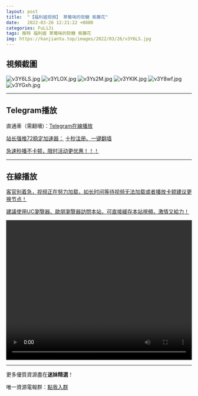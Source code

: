 ```yaml
---
layout: post
title:  "【福利姬视频】 草莓味的软糖 紫藤花"
date:   2022-03-26 12:21:22 +0800
categories: FuLiJi
tags: 推特 福利姬 草莓味的软糖 紫藤花
img: https://kanjiantu.top/images/2022/03/26/v3Y6LS.jpg
---
```



## 視頻截圖

![v3Y6LS.jpg](https://kanjiantu.top/images/2022/03/26/v3Y6LS.jpg)
![v3YLOX.jpg](https://kanjiantu.top/images/2022/03/26/v3YLOX.jpg)
![v3Ys2M.jpg](https://kanjiantu.top/images/2022/03/26/v3Ys2M.jpg)
![v3YKIK.jpg](https://kanjiantu.top/images/2022/03/26/v3YKIK.jpg)
![v3Y8wf.jpg](https://kanjiantu.top/images/2022/03/26/v3Y8wf.jpg)
![v3YGxh.jpg](https://kanjiantu.top/images/2022/03/26/v3YGxh.jpg)

* * *
## Telegram播放

直通車（需翻墻)：[Telegram在線播放](https://t.me/mimeijingxuan/378)

<u>站长强推72稳定加速器：</u> [十秒注册、一键翻墙](https://www.mimei.blog/skip/vpn.html)


<u>急速秒播不卡顿，限时活动更优惠！！！</u>
* * *
## 在線播放
<u>客官别着急，视频正在努力加载，如长时间等待视频无法加载或者播放卡顿建议更换节点！</u>

<u>建議使用UC瀏覽器、歐朋瀏覽器訪問本站，可直接緩存本站視頻，激情又給力！</u>
<center><video src="https://cdn.publer.io/uploads/videos/62471db9db279732fb55c1e0/627dcd4ca29b029b4a851d5c537391cd.mp4" width="100%" height="380px" controls="controls"></video></center>


* * *
更多優質資源盡在**迷妹精選**！

唯一資源電報群：[點我入群](https://t.me/mimeijingxuan)


